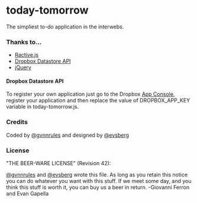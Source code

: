 today-tomorrow
==============

The simpliest to-do application in the interwebs.

### Thanks to...

- [Ractive.js](http://www.ractivejs.org/)
- [Dropbox Datastore API](https://www.dropbox.com/developers/datastore)
- [jQuery](http://jquery.com/)

#### Dropbox Datastore API

To register your own application just go to the Dropbox [App Console](https://www.dropbox.com/developers/apps), 
register your application and then replace the value of DROPBOX_APP_KEY variable in today-tomorrow.js.

### Credits

Coded by [@gvnnrules](http://twitter.com/gvnnrules) and designed by [@evsberg](http://twitter.com/evsberg)

### License

"THE BEER-WARE LICENSE" (Revision 42):

[@gvnnrules](http://twitter.com/gvnnrules) and  [@evsberg](http://twitter.com/evsberg) wrote this file.
As long as you retain this notice you can do whatever you want with this stuff. If we meet some day, and you think
this stuff is worth it, you can buy us a beer in return. -Giovanni Ferron and Evan Gapella
